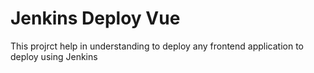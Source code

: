 # Jenkins Deploy Vue
This projrct help in understanding to deploy any frontend application to deploy using Jenkins
